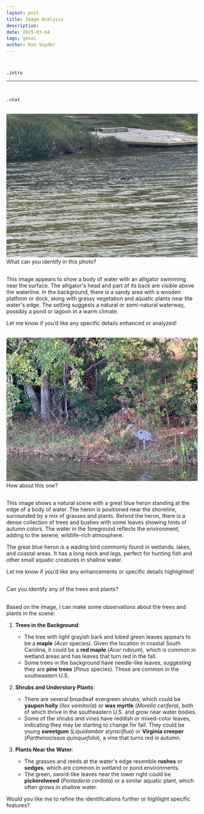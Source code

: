 ```yaml
---
layout: post
title: Image Analysis
description: 
date: 2025-03-04
tags: genai
author: Ron Snyder
---
```


#
`.intro`

---

#
`.chat`

##

![](/chats/photos/alligator.jpg)
What can you identify in this photo?

##

This image appears to show a body of water with an alligator swimming near the surface. The alligator's head and part of its back are visible above the waterline. In the background, there is a sandy area with a wooden platform or dock, along with grassy vegetation and aquatic plants near the water's edge. The setting suggests a natural or semi-natural waterway, possibly a pond or lagoon in a warm climate. 

Let me know if you’d like any specific details enhanced or analyzed!

##

![](/chats/photos/great-blue-heron.jpg)
How about this one?

##

This image shows a natural scene with a great blue heron standing at the edge of a body of water. The heron is positioned near the shoreline, surrounded by a mix of grasses and plants. Behind the heron, there is a dense collection of trees and bushes with some leaves showing hints of autumn colors. The water in the foreground reflects the environment, adding to the serene, wildlife-rich atmosphere.

The great blue heron is a wading bird commonly found in wetlands, lakes, and coastal areas. It has a long neck and legs, perfect for hunting fish and other small aquatic creatures in shallow water.

Let me know if you’d like any enhancements or specific details highlighted!

##

Can you identify any of the trees and plants?

##

Based on the image, I can make some observations about the trees and plants in the scene:

1. **Trees in the Background**:
   - The tree with light grayish bark and lobed green leaves appears to be a **maple** (*Acer* species). Given the location in coastal South Carolina, it could be a **red maple** (*Acer rubrum*), which is common in wetland areas and has leaves that turn red in the fall.
   - Some trees in the background have needle-like leaves, suggesting they are **pine trees** (*Pinus* species). These are common in the southeastern U.S.

2. **Shrubs and Understory Plants**:
   - There are several broadleaf evergreen shrubs, which could be **yaupon holly** (*Ilex vomitoria*) or **wax myrtle** (*Morella cerifera*), both of which thrive in the southeastern U.S. and grow near water bodies.
   - Some of the shrubs and vines have reddish or mixed-color leaves, indicating they may be starting to change for fall. They could be young **sweetgum** (*Liquidambar styraciflua*) or **Virginia creeper** (*Parthenocissus quinquefolia*), a vine that turns red in autumn.

3. **Plants Near the Water**:
   - The grasses and reeds at the water's edge resemble **rushes** or **sedges**, which are common in wetland or pond environments.
   - The green, sword-like leaves near the lower right could be **pickerelweed** (*Pontederia cordata*) or a similar aquatic plant, which often grows in shallow water.

Would you like me to refine the identifications further or highlight specific features?